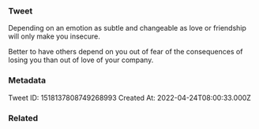 ### Tweet
Depending on an emotion as subtle and changeable as love or friendship will only make you insecure.

Better to have others depend on you out of fear of the consequences of losing you than out of love of your company.

### Metadata
Tweet ID: 1518137808749268993
Created At: 2022-04-24T08:00:33.000Z

### Related

